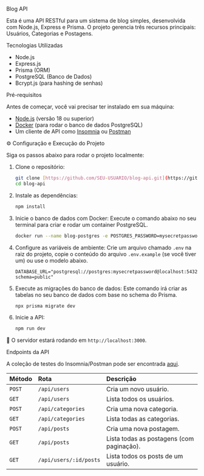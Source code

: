 Blog API

Esta é uma API RESTful para um sistema de blog simples, desenvolvida com Node.js, Express e Prisma. O projeto gerencia três recursos principais: Usuários, Categorias e Postagens.

Tecnologias Utilizadas

- Node.js
- Express.js
- Prisma (ORM)
- PostgreSQL (Banco de Dados)
- Bcrypt.js (para hashing de senhas)

Pré-requisitos

Antes de começar, você vai precisar ter instalado em sua máquina:
- [Node.js](https://nodejs.org/en/) (versão 18 ou superior)
- [Docker](https://www.docker.com/products/docker-desktop/) (para rodar o banco de dados PostgreSQL)
- Um cliente de API como [Insomnia](https://insomnia.rest/download) ou [Postman](https://www.postman.com/downloads/)

⚙️ Configuração e Execução do Projeto

Siga os passos abaixo para rodar o projeto localmente:

1.  Clone o repositório:
    ```bash
    git clone [https://github.com/SEU-USUARIO/blog-api.git](https://github.com/SEU-USUARIO/blog-api.git)
    cd blog-api
    ```

2.  Instale as dependências:
    ```bash
    npm install
    ```

3.  Inicie o banco de dados com Docker:
    Execute o comando abaixo no seu terminal para criar e rodar um container PostgreSQL.
    ```bash
    docker run --name blog-postgres -e POSTGRES_PASSWORD=mysecretpassword -p 5432:5432 -d postgres
    ```

4.  Configure as variáveis de ambiente:
    Crie um arquivo chamado `.env` na raiz do projeto, copie o conteúdo do arquivo `.env.example` (se você tiver um) ou use o modelo abaixo.
    ```
    DATABASE_URL="postgresql://postgres:mysecretpassword@localhost:5432/blogdb?schema=public"
    ```

5.  Execute as migrações do banco de dados:
    Este comando irá criar as tabelas no seu banco de dados com base no schema do Prisma.
    ```bash
    npx prisma migrate dev
    ```

6.  Inicie a API:
    ```bash
    npm run dev
    ```

🚀 O servidor estará rodando em `http://localhost:3000`.

Endpoints da API

A coleção de testes do Insomnia/Postman pode ser encontrada [aqui](LINK_PARA_COLECAO_SE_TIVER).

| Método | Rota                  | Descrição                           |
| :----- | :-------------------- | :---------------------------------- |
| `POST` | `/api/users`          | Cria um novo usuário.               |
| `GET`  | `/api/users`          | Lista todos os usuários.            |
| `POST` | `/api/categories`     | Cria uma nova categoria.            |
| `GET`  | `/api/categories`     | Lista todas as categorias.          |
| `POST` | `/api/posts`          | Cria uma nova postagem.             |
| `GET`  | `/api/posts`          | Lista todas as postagens (com paginação). |
| `GET`  | `/api/users/:id/posts`| Lista todos os posts de um usuário. |
